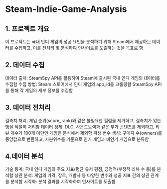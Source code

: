 # Steam-Indie-Game-Analysis
## 1. 프로젝트 개요
이 프로젝트는 국내 인디 게임의 성공 요인을 분석하기 위해 Steam에서 제공하는 데이터를 수집하고, 이를 전처리 및 분석하여 인사이트를 도출하는 것을 목표로 함
##
##

## 2. 데이터 수집
데이터 출처: SteamSpy API를 활용하여 Steam에 출시된 국내 인디 게임의 데이터를 수집함
수집 방법:
Steam 스토어에서 인디 게임의 app_id를 크롤링함
SteamSpy API를 통해 각 게임의 세부 정보를 수집함
##
##

## 3. 데이터 전처리
결측치 처리: 게임 순위(score_rank)와 같은 불필요한 컬럼을 제거하고, 결측치가 있는 행을 적절히 처리함
데이터 정제: DLC, 사운드트랙과 같은 부가 콘텐츠를 제외하고, 리뷰 개수가 100개 미만인 게임은 분석에서 제외함
파생 변수 생성: 구매자 수(owners)를 중앙값으로 변환하고, 사분위수를 기준으로 인기 게임과 비인기 게임으로 분류함
##
##

## 4.데이터 분석
기술 통계: 국내 인디 게임의 주요 지표(평균 유저 평점, 긍정적/부정적 리뷰 수 등)를 분석함
상관 분석: 게임의 가격, 장르, 개발사 등 다양한 변수와 성공 지표 간의 상관 관계를 분석함
시각화: 분석 결과를 시각화하여 인사이트를 도출함
